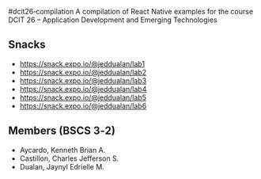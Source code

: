 #dcit26‐compilation
A compilation of React Native examples for the course DCIT 26 – Application Development and
Emerging Technologies

## Snacks
* https://snack.expo.io/@jeddualan/lab1
* https://snack.expo.io/@jeddualan/lab2
* https://snack.expo.io/@jeddualan/lab3
* https://snack.expo.io/@jeddualan/lab4
* https://snack.expo.io/@jeddualan/lab5
* https://snack.expo.io/@jeddualan/lab6

## Members (BSCS 3‐2)
* Aycardo, Kenneth Brian A.
* Castillon, Charles Jefferson S.
* Dualan, Jaynyl Edrielle M.
